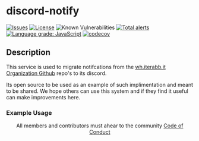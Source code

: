 discord-notify
=========
[![Issues](https://img.shields.io/github/issues/wh-iterabb-it/discord-notify/.svg)](https://github.com/wh-iterabb-it/discord-notify/issues)
[![License](https://img.shields.io/badge/license-GPL-blue.svg)](https://github.com/wh-iterabb-it/discord-notify/blob/main/LICENSE)
![Known Vulnerabilities](https://snyk.io/test/github/wh-iterabb-it/discord-notify/badge.svg) 
[![Total alerts](https://img.shields.io/lgtm/alerts/g/wh-iterabb-it/discord-notify.svg?logo=lgtm&logoWidth=18)](https://lgtm.com/projects/g/wh-iterabb-it/discord-notify/alerts/) 
[![Language grade: JavaScript](https://img.shields.io/lgtm/grade/javascript/g/wh-iterabb-it/discord-notify.svg?logo=lgtm&logoWidth=18)](https://lgtm.com/projects/g/wh-iterabb-it/discord-notify/context:javascript)
[![codecov](https://codecov.io/gh/wh-iterabb-it/discord-notify/branch/master/graph/badge.svg)](https://codecov.io/gh/wh-iterabb-it/discord-notify)

## Description

This service is used to migrate notifcations from the [wh.iterabb.it Organization Github](https://github.com/wh-iterabb-it) repo's to its discord. 

Its open source to be used as an example of such implimentation and meant to be shared. We hope others can use this system and if they find it useful can make improvements here. 

### Example Usage



<p align="center">
  All members and contributors must ahear to the community <a href="https://github.com/wh-iterabb-it/.github/blob/main/docs/CODE_OF_CONDUCT.md">Code of Conduct</a>
</p>
